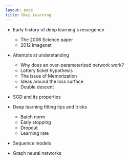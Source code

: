 ```yaml
---
layout: page
title: Deep Learning
---
```


- Early history of deep learning's resurgence
	- The 2006 Science paper
	- 2012 imagenet

- Attempts at understanding 
	- Why does an over-parameterized network work?
	- Lottery ticket hypothesis
	- The issue of Memorization
	- Ideas around the loss surface
	- Double descent


- SGD and its properties

- Deep learning fitting tips and tricks
	- Batch norm
	- Early stopping
	- Dropout
	- Learning rate

- Sequence models
- Graph neural networks


